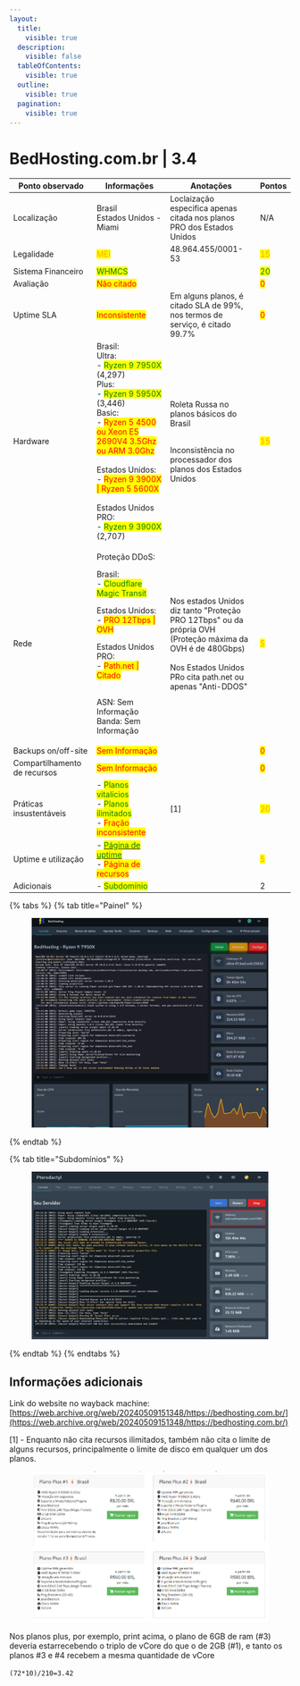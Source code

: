 ```yaml
---
layout:
  title:
    visible: true
  description:
    visible: false
  tableOfContents:
    visible: true
  outline:
    visible: true
  pagination:
    visible: true
---
```


# BedHosting.com.br | 3.4

<table><thead><tr><th width="192">Ponto observado</th><th width="240">Informações</th><th width="218">Anotações</th><th>Pontos</th></tr></thead><tbody><tr><td>Localização</td><td>Brasil<br>Estados Unidos - Miami</td><td>Loclaização especifica apenas citada nos planos PRO dos Estados Unidos</td><td>N/A</td></tr><tr><td>Legalidade</td><td><mark style="color:orange;">MEI</mark></td><td>48.964.455/0001-53</td><td><mark style="color:orange;">15</mark></td></tr><tr><td>Sistema Financeiro</td><td><mark style="color:green;">WHMCS</mark></td><td></td><td><mark style="color:green;">20</mark></td></tr><tr><td>Avaliação</td><td><mark style="color:red;">Não citado</mark></td><td></td><td><mark style="color:red;">0</mark></td></tr><tr><td>Uptime SLA</td><td><mark style="color:red;">Inconsistente</mark></td><td>Em alguns planos, é citado SLA de 99%, nos termos de serviço, é citado 99.7%</td><td><mark style="color:red;">0</mark></td></tr><tr><td>Hardware</td><td>Brasil:<br>Ultra:<br> - <mark style="color:green;">Ryzen 9 7950X</mark> (4,297)<br>Plus:<br> - <mark style="color:green;">Ryzen 9 5950X</mark> (3,446)<br>Basic:<br> - <mark style="color:red;">Ryzen 5 4500 ou Xeon E5 2690V4 3.5Ghz ou ARM 3.0Ghz</mark><br><br>Estados Unidos:<br>- <mark style="color:red;">Ryzen 9 3900X | Ryzen 5 5600X</mark><br><br>Estados Unidos PRO:<br>- <mark style="color:green;">Ryzen 9 3900X</mark> (2,707)</td><td><p>Roleta Russa no planos básicos do Brasil</p><p><br>Inconsistência no processador dos planos dos Estados Unidos<br></p></td><td><mark style="color:orange;">15</mark></td></tr><tr><td>Rede</td><td><p>Proteção DDoS:</p><p>Brasil:<br>- <mark style="color:green;">Cloudflare Magic Transit</mark></p><p></p><p>Estados Unidos:<br>- <mark style="color:red;">PRO 12Tbps  | OVH</mark><br></p><p>Estados Unidos PRO:<br>- <mark style="color:red;">Path.net | Citado</mark></p><p><br>ASN: Sem Informação<br>Banda: Sem Informação</p></td><td>Nos estados Unidos diz tanto "Proteção PRO 12Tbps" ou da própria OVH (Proteção máxima da OVH é de 480Gbps)<br><br>Nos Estados Unidos PRo cita path.net ou apenas "Anti-DDOS"</td><td><mark style="color:orange;">5</mark></td></tr><tr><td>Backups on/off-site</td><td><mark style="color:red;">Sem Informação</mark></td><td></td><td><mark style="color:red;">0</mark></td></tr><tr><td>Compartilhamento de recursos</td><td><mark style="color:red;">Sem Informação</mark></td><td></td><td><mark style="color:red;">0</mark></td></tr><tr><td>Práticas insustentáveis</td><td>- <mark style="color:green;">Planos vitalícios</mark><br>- <mark style="color:green;">Planos ilimitados</mark><br>- <mark style="color:red;">Fração inconsistente</mark></td><td>[1]</td><td><mark style="color:orange;">20</mark></td></tr><tr><td>Uptime e utilização</td><td>- <a href="https://bedhosting.statuspage.io/"><mark style="color:green;">Página de uptime</mark></a><br>- <mark style="color:red;">Página de recursos</mark></td><td></td><td><mark style="color:orange;">5</mark></td></tr><tr><td>Adicionais</td><td>- <mark style="color:green;">Subdomínio</mark></td><td></td><td>2</td></tr></tbody></table>

{% tabs %}
{% tab title="Painel" %}
<figure><img src="../../../.gitbook/assets/image (10) (1).png" alt=""><figcaption></figcaption></figure>
{% endtab %}

{% tab title="Subdomínios" %}
<figure><img src="../../../.gitbook/assets/image (1) (1) (1) (1).png" alt=""><figcaption></figcaption></figure>
{% endtab %}
{% endtabs %}

## Informações adicionais

Link do website no wayback machine: [https://web.archive.org/web/20240509151348/https://bedhosting.com.br/](https://web.archive.org/web/20240509151348/https://bedhosting.com.br/)

\[1] - Enquanto não cita recursos ilimitados, também não cita o limite de alguns recursos, principalmente o limite de disco em qualquer um dos planos.

<figure><img src="../../../.gitbook/assets/image (52).png" alt=""><figcaption></figcaption></figure>

Nos planos plus, por exemplo, print acima, o plano de 6GB de ram (#3) deveria estarrecebendo o triplo de vCore do que o de 2GB (#1), e tanto os planos #3 e #4 recebem a mesma quantidade de vCore

`(72*10)/210=3.42`
